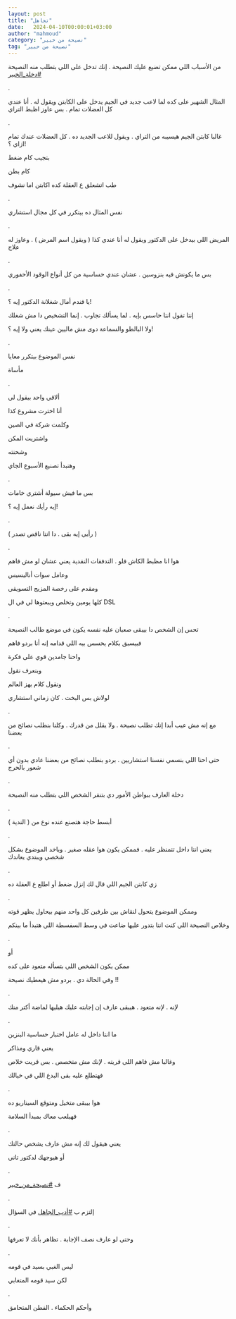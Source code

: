 ```yaml
---
layout: post
title: "تجاهل"
date:   2024-04-10T00:00:01+03:00
author: "mahmoud"
category: "نصيحة من خبير"
tag: "نصيحة من خبير"
---
```



من الأسباب اللي ممكن تضيع عليك النصيحة . إنك تدخل على
اللي بتطلب منه النصيحة
[<u>\#دخلة\_الخبير</u>](https://www.facebook.com/hashtag/%D8%AF%D8%AE%D9%84%D8%A9_%D8%A7%D9%84%D8%AE%D8%A8%D9%8A%D8%B1?__eep__=6&__cft__%5b0%5d=AZWGmoZ8wdz2EKwTmANs6fX9JsuXW4Q68D1BJeMkj3lcasXf6gNj6t3Dcg1Q-vrunjnJztD98D4ZSx93pF_0oKsZP4Qr4lOS-1U3j8x8u9Qk183HLHTmOimwImG_jyZs6sh8q_dH5iZpNi92iL1X4UCgWoe2wkNhpubXwCb3Ei11K1Ph9TY5-s1rwv3S5QWD1SE&__tn__=*NK-R)

.

المثال الشهير على كده لما لاعب جديد في الجيم يدخل على
الكابتن ويقول له . أنا عندي كل العضلات تمام . بس عاوز اظبط التراي

.

غالبا كابتن الجيم هيسيبه من التراي . ويقول للاعب الجديد
ده . كل العضلات عندك تمام ازاي ؟!

بتجيب كام ضغط

كام بطن

طب اتشعلق ع العقلة كده اكابتن اما نشوف

.

نفس المثال ده بيتكرر في كل مجال استشاري

.

المريض اللي بيدخل على الدكتور ويقول له أنا عندي كذا (
ويقول اسم المرض ) . وعاوز له علاج

.

بس ما يكونش فيه بنزوسين . عشان عندي حساسية من كل أنواع
الوقود الأحفوري

.

يا فندم أمال شغلانة الدكتور إيه ؟!

إنتا تقول انتا حاسس بإيه . لما يسألك تجاوب . إنما
التشخيص دا مش شغلك

ولا البالطو والسماعة دوى مش ماليين عينك يعني ولا إيه
؟!

.

نفس الموضوع بيتكرر معايا

مأساة

.

ألاقي واحد بيقول لي

أنا اخترت مشروع كذا

وكلمت شركة في الصين

واشتريت المكن

وشحنته

وهنبدأ تصنيع الأسبوع الجاي

.

بس ما فيش سيولة أشتري خامات

إيه رأيك نعمل إيه ؟!

.

( رأيي إيه بقى . دا انتا ناقص تصدر )

.

هوا انا مظبط الكاش فلو . التدفقات النقدية يعني عشان لو
مش فاهم

وعامل سوات أناليسيس

ومقدم على رخصة المزيج التسويقي

كلها يومين وتخلص ويبعتوها لي في ال DSL

.

تحس إن الشخص دا بيبقى صعبان عليه نفسه يكون في موضع طالب
النصيحة

فبيسبق بكلام يحسس بيه اللي قدامه إنه أنا بردو
فاهم

واحنا جامدين قوي على فكرة

وبنعرف نقول

ونقول كلام يهز العالم

لولاش بس البخت . كان زماني استشاري

.

مع إنه مش عيب أبدا إنك تطلب نصيحة . ولا يقلل من قدرك .
وكلنا بنطلب نصائح من بعضنا

.

حتى احنا اللي بنسمي نفسنا استشاريين . بردو بنطلب نصائح
من بعضنا عادي بدون أي شعور بالحرج

.

دخلة العارف ببواطن الأمور دي بتنفر الشخص اللي بتطلب منه
النصيحة

.

أبسط حاجة هتصنع عنده نوع من ( الندية )

.

يعني انتا داخل تتمنظر عليه . فممكن يكون هوا عقله صغير .
وياخد الموضوع بشكل شخصي ويبتدي يعاندك

.

زي كابتن الجيم اللي قال لك إنزل ضغط أو اطلع ع العقلة
ده

.

وممكن الموضوع يتحول لنقاش بين طرفين كل واحد منهم بيحاول
يظهر قوته

وخلاص النصيحة اللي كنت انتا بتدور عليها ضاعت في وسط
السفسطة اللي هتبدأ ما بينكم

.

أو

ممكن يكون الشخص اللي بتسأله متعود على كده

وفي الحالة دي . بردو مش هيعطيك نصيحة !!

.

لإنه . لإنه متعود . هيبقى عارف إن إجابته عليك هيليها
لماضة أكتر منك

.

ما انتا داخل له عامل اختبار حساسية البنزين

يعني قاري ومذاكر

وغالبا مش فاهم اللي قريته . لإنك مش متخصص . بس قريت
خلاص

فهتطلع عليه بقى البدع اللي في خيالك

.

هوا بيبقى متخيل ومتوقع السيناريو ده

فهيلعب معاك بمبدأ السلامة

.

يعني هيقول لك إنه مش عارف يشخص حالتك

أو هيوجهك لدكتور تاني

.

ف
[<u>\#نصيحة\_من\_خبير</u>](https://www.facebook.com/hashtag/%D9%86%D8%B5%D9%8A%D8%AD%D8%A9_%D9%85%D9%86_%D8%AE%D8%A8%D9%8A%D8%B1?__eep__=6&__cft__%5b0%5d=AZWGmoZ8wdz2EKwTmANs6fX9JsuXW4Q68D1BJeMkj3lcasXf6gNj6t3Dcg1Q-vrunjnJztD98D4ZSx93pF_0oKsZP4Qr4lOS-1U3j8x8u9Qk183HLHTmOimwImG_jyZs6sh8q_dH5iZpNi92iL1X4UCgWoe2wkNhpubXwCb3Ei11K1Ph9TY5-s1rwv3S5QWD1SE&__tn__=*NK-R)

.

إلتزم ب
[<u>\#أدب\_الجاهل</u>](https://www.facebook.com/hashtag/%D8%A3%D8%AF%D8%A8_%D8%A7%D9%84%D8%AC%D8%A7%D9%87%D9%84?__eep__=6&__cft__%5b0%5d=AZWGmoZ8wdz2EKwTmANs6fX9JsuXW4Q68D1BJeMkj3lcasXf6gNj6t3Dcg1Q-vrunjnJztD98D4ZSx93pF_0oKsZP4Qr4lOS-1U3j8x8u9Qk183HLHTmOimwImG_jyZs6sh8q_dH5iZpNi92iL1X4UCgWoe2wkNhpubXwCb3Ei11K1Ph9TY5-s1rwv3S5QWD1SE&__tn__=*NK-R)
في السؤال

.

وحتى لو عارف نصف الإجابة . تظاهر بأنك لا تعرفها

.

ليس الغبي بسيد في قومه

لكن سيد قومه المتغابي

.

وأحكم الحكماء . الفطن المتحامق
